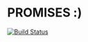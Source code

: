 PROMISES :)
===========
[![Build Status](https://travis-ci.org/amatiasq/promise.png?branch=master)](https://travis-ci.org/amatiasq/promise)
